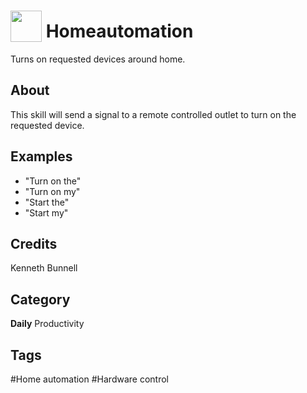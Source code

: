 # <img src="https://raw.githack.com/FortAwesome/Font-Awesome/master/svgs/solid/robot.svg" card_color="#22A7F0" width="50" height="50" style="vertical-align:bottom"/> Homeautomation
Turns on requested devices around home.

## About
This skill will send a signal to a remote controlled outlet to turn on the requested device.

## Examples
* "Turn on the"
* "Turn on my"
* "Start the"
* "Start my"

## Credits
Kenneth Bunnell

## Category
**Daily**
Productivity

## Tags
#Home automation
#Hardware control

